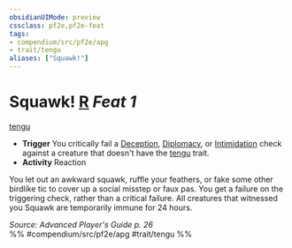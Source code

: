 ```yaml
---
obsidianUIMode: preview
cssclass: pf2e,pf2e-feat
tags:
- compendium/src/pf2e/apg
- trait/tengu
aliases: ["Squawk!"]
---
```

# Squawk!  [R](chapter-9-playing-the-game.md#Actions "Reaction") *Feat 1*  
[tengu](tengu-b1.md "Tengu Ancestry & Heritage Trait")  

- **Trigger** You critically fail a [Deception](skills.md#Deception), [Diplomacy](skills.md#Diplomacy), or [Intimidation](skills.md#Intimidation) check against a creature that doesn't have the [tengu](tengu-b1.md "Tengu Ancestry & Heritage Trait") trait.
- **Activity** Reaction

You let out an awkward squawk, ruffle your feathers, or fake some other birdlike tic to cover up a social misstep or faux pas. You get a failure on the triggering check, rather than a critical failure. All creatures that witnessed you Squawk are temporarily immune for 24 hours.

*Source: Advanced Player's Guide p. 26*  
%% #compendium/src/pf2e/apg #trait/tengu %%